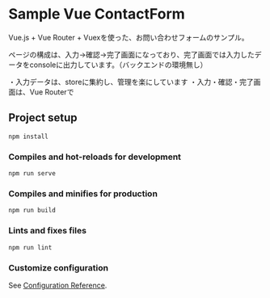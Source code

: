 # Sample Vue ContactForm

Vue.js + Vue Router + Vuexを使った、お問い合わせフォームのサンプル。

ページの構成は、入力→確認→完了画面になっており、完了画面では入力したデータをconsoleに出力しています。（バックエンドの環境無し）

・入力データは、storeに集約し、管理を楽にしています
・入力・確認・完了画面は、Vue Routerで

## Project setup
```
npm install
```

### Compiles and hot-reloads for development
```
npm run serve
```

### Compiles and minifies for production
```
npm run build
```

### Lints and fixes files
```
npm run lint
```

### Customize configuration
See [Configuration Reference](https://cli.vuejs.org/config/).
